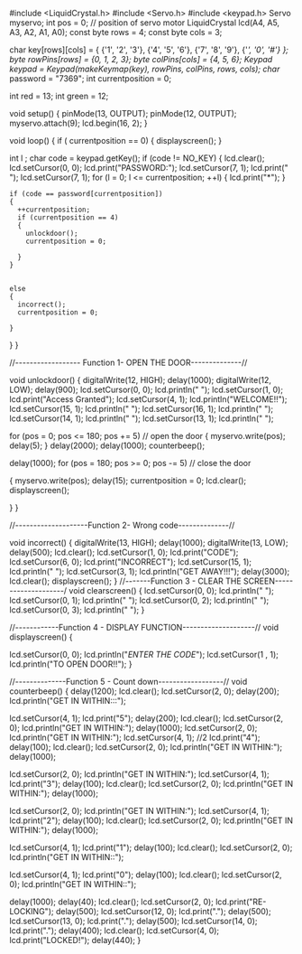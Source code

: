 
#include <LiquidCrystal.h>
#include <Servo.h>
#include <keypad.h>
Servo myservo;
int pos = 0; // position of servo motor
LiquidCrystal lcd(A4, A5, A3, A2, A1, A0);
const byte rows = 4;
const byte cols = 3;

char key[rows][cols] = {
  {'1', '2', '3'},
  {'4', '5', '6'},
  {'7', '8', '9'},
  {'*', '0', '#'}
};
byte rowPins[rows] = {0, 1, 2, 3};
byte colPins[cols] = {4, 5, 6};
Keypad keypad = Keypad(makeKeymap(key), rowPins, colPins, rows, cols);
char* password = "7369";
int currentposition = 0;

int red = 13;
int green = 12;

void setup()
{
  pinMode(13, OUTPUT);
  pinMode(12, OUTPUT);
  myservo.attach(9);
  lcd.begin(16, 2);
}

void loop()
{
  if ( currentposition == 0)
  {
    displayscreen();
  }

  int l ;
  char code = keypad.getKey();
  if (code != NO_KEY)
  {
    lcd.clear();
    lcd.setCursor(0, 0);
    lcd.print("PASSWORD:");
    lcd.setCursor(7, 1);
    lcd.print(" ");
    lcd.setCursor(7, 1);
    for (l = 0; l <= currentposition; ++l)
    {
      lcd.print("*");
    }

    if (code == password[currentposition])
    {
      ++currentposition;
      if (currentposition == 4)
      {
        unlockdoor();
        currentposition = 0;

      }
    }


    else
    {
      incorrect();
      currentposition = 0;

    }
  }
}

//------------------ Function 1- OPEN THE DOOR--------------//

void unlockdoor()
{
  digitalWrite(12, HIGH);
  delay(1000);
  digitalWrite(12, LOW);
  delay(900);
  lcd.setCursor(0, 0);
  lcd.println(" ");
  lcd.setCursor(1, 0);
  lcd.print("Access Granted");
  lcd.setCursor(4, 1);
  lcd.println("WELCOME!!");
  lcd.setCursor(15, 1);
  lcd.println(" ");
  lcd.setCursor(16, 1);
  lcd.println(" ");
  lcd.setCursor(14, 1);
  lcd.println(" ");
  lcd.setCursor(13, 1);
  lcd.println(" ");

  for (pos = 0; pos <= 180; pos += 5) // open the door
  {
    myservo.write(pos);
    delay(5);
  }
  delay(2000);
  delay(1000);
  counterbeep();

  delay(1000);
  for (pos = 180; pos >= 0; pos -= 5) // close the door

  {
    myservo.write(pos);
    delay(15);
    currentposition = 0;
    lcd.clear();
    displayscreen();

  }
}

//--------------------Function 2- Wrong code--------------//

void incorrect()
{
  digitalWrite(13, HIGH);
  delay(1000);
  digitalWrite(13, LOW);
  delay(500);
  lcd.clear();
  lcd.setCursor(1, 0);
  lcd.print("CODE");
  lcd.setCursor(6, 0);
  lcd.print("INCORRECT");
  lcd.setCursor(15, 1);
  lcd.println(" ");
  lcd.setCursor(3, 1);
  lcd.println("GET AWAY!!!");
  delay(3000);
  lcd.clear();
  displayscreen();
}
//-------Function 3 - CLEAR THE SCREEN--------------------/
void clearscreen()
{
  lcd.setCursor(0, 0);
  lcd.println(" ");
  lcd.setCursor(0, 1);
  lcd.println(" ");
  lcd.setCursor(0, 2);
  lcd.println(" ");
  lcd.setCursor(0, 3);
  lcd.println(" ");
}

//------------Function 4 - DISPLAY FUNCTION--------------------//
void displayscreen()
{

  lcd.setCursor(0, 0);
  lcd.println("*ENTER THE CODE*");
  lcd.setCursor(1 , 1);
  lcd.println("TO OPEN DOOR!!");
}



//--------------Function 5 - Count down------------------//
void counterbeep()
{
  delay(1200);
  lcd.clear();
  lcd.setCursor(2, 0);
  delay(200);
  lcd.println("GET IN WITHIN:::");

  lcd.setCursor(4, 1);
  lcd.print("5");
  delay(200);
  lcd.clear();
  lcd.setCursor(2, 0);
  lcd.println("GET IN WITHIN:");
  delay(1000);
  lcd.setCursor(2, 0);
  lcd.println("GET IN WITHIN:");
  lcd.setCursor(4, 1); //2
  lcd.print("4");
  delay(100);
  lcd.clear();
  lcd.setCursor(2, 0);
  lcd.println("GET IN WITHIN:");
  delay(1000);

  lcd.setCursor(2, 0);
  lcd.println("GET IN WITHIN:");
  lcd.setCursor(4, 1);
  lcd.print("3");
  delay(100);
  lcd.clear();
  lcd.setCursor(2, 0);
  lcd.println("GET IN WITHIN:");
  delay(1000);

  lcd.setCursor(2, 0);
  lcd.println("GET IN WITHIN:");
  lcd.setCursor(4, 1);
  lcd.print("2");
  delay(100);
  lcd.clear();
  lcd.setCursor(2, 0);
  lcd.println("GET IN WITHIN:");
  delay(1000);

  lcd.setCursor(4, 1);
  lcd.print("1");
  delay(100);
  lcd.clear();
  lcd.setCursor(2, 0);
  lcd.println("GET IN WITHIN::");

  lcd.setCursor(4, 1);
  lcd.print("0");
  delay(100);
  lcd.clear();
  lcd.setCursor(2, 0);
  lcd.println("GET IN WITHIN::");

  delay(1000);
  delay(40);
  lcd.clear();
  lcd.setCursor(2, 0);
  lcd.print("RE-LOCKING");
  delay(500);
  lcd.setCursor(12, 0);
  lcd.print(".");
  delay(500);
  lcd.setCursor(13, 0);
  lcd.print(".");
  delay(500);
  lcd.setCursor(14, 0);
  lcd.print(".");
  delay(400);
  lcd.clear();
  lcd.setCursor(4, 0);
  lcd.print("LOCKED!");
  delay(440);
}